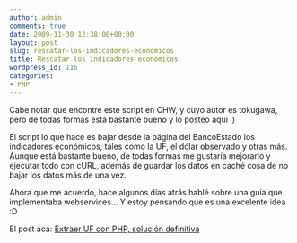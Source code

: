 ```yaml
---
author: admin
comments: true
date: 2009-11-30 12:38:00+00:00
layout: post
slug: rescatar-los-indicadores-economicos
title: Rescatar los indicadores económicos
wordpress_id: 116
categories:
- PHP
---
```


Cabe notar que encontré este script en CHW, y cuyo autor es tokugawa, pero de todas formas está bastante bueno y lo posteo aquí :) 

El script lo que hace es bajar desde la página del BancoEstado los indicadores económicos, tales como la UF, el dólar observado y otras más. Aunque está bastante bueno, de todas formas me gustaría mejorarlo y ejecutar todo con cURL, además de guardar los datos en caché cosa de no bajar los datos más de una vez. 

Ahora que me acuerdo, hace algunos días atrás hablé sobre una guía que implementaba webservices... Y estoy pensando que es una excelente idea :D

El post acá: [Extraer UF con PHP, solución definitiva](http://www.chw.net/foro/webmasters-f91/287574-extraer-uf-con-php-solucion-definitiva.html)
